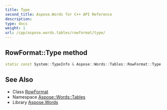 ```yaml
---
title: Type
second_title: Aspose.Words for C++ API Reference
description: 
type: docs
weight: 1
url: /cpp/aspose.words.tables/rowformat/type/
---
```

## RowFormat::Type method




```cpp
static const System::TypeInfo & Aspose::Words::Tables::RowFormat::Type()
```

## See Also

* Class [RowFormat](../)
* Namespace [Aspose::Words::Tables](../../)
* Library [Aspose.Words](../../../)
